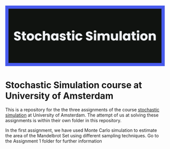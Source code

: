 ![Header](./banner.png)
# Stochastic Simulation course at University of Amsterdam

This is a repository for the the three assignments of the course [stochastic simulation](https://studiegids.uva.nl/xmlpages/page/2024-2025/zoek-vak/vak/11877) at University of Amsterdam.
The attempt of us at solving these assignments is within their own folder in this repository.

In the first assignment, we have used Monte Carlo simulation to estimate the area of the Mandelbrot Set using different sampling techniques. Go to the Assignment 1 folder for further information
